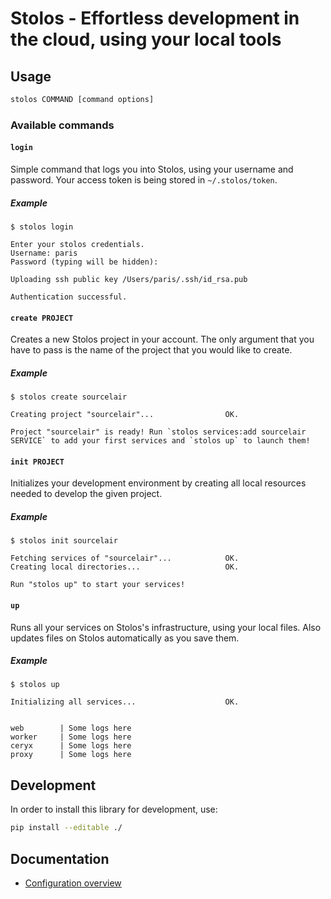 # Stolos - Effortless development in the cloud, using your local tools

## Usage

```bash
stolos COMMAND [command options]
```

### Available commands

#### `login`
Simple command that logs you into Stolos, using your username and password. Your access token is being stored in `~/.stolos/token`.

##### Example
```
$ stolos login

Enter your stolos credentials.
Username: paris
Password (typing will be hidden):

Uploading ssh public key /Users/paris/.ssh/id_rsa.pub

Authentication successful.
```

#### `create PROJECT`
Creates a new Stolos project in your account. The only argument that you have to pass is the name of the project that you would like to create.

##### Example
```
$ stolos create sourcelair

Creating project "sourcelair"...                OK.

Project "sourcelair" is ready! Run `stolos services:add sourcelair SERVICE` to add your first services and `stolos up` to launch them!
```

#### `init PROJECT`
Initializes your development environment by creating all local resources needed to develop the given project.

##### Example
```
$ stolos init sourcelair

Fetching services of "sourcelair"...            OK.
Creating local directories...                   OK.

Run "stolos up" to start your services!
```

#### `up`
Runs all your services on Stolos's infrastructure, using your local files. Also updates files on Stolos automatically as you save them.

##### Example
```
$ stolos up

Initializing all services...                    OK.


web        | Some logs here
worker     | Some logs here
ceryx      | Some logs here
proxy      | Some logs here
```

## Development

In order to install this library for development, use:

```bash
pip install --editable ./
```

## Documentation

* [Configuration overview](docs/configuration.md)

